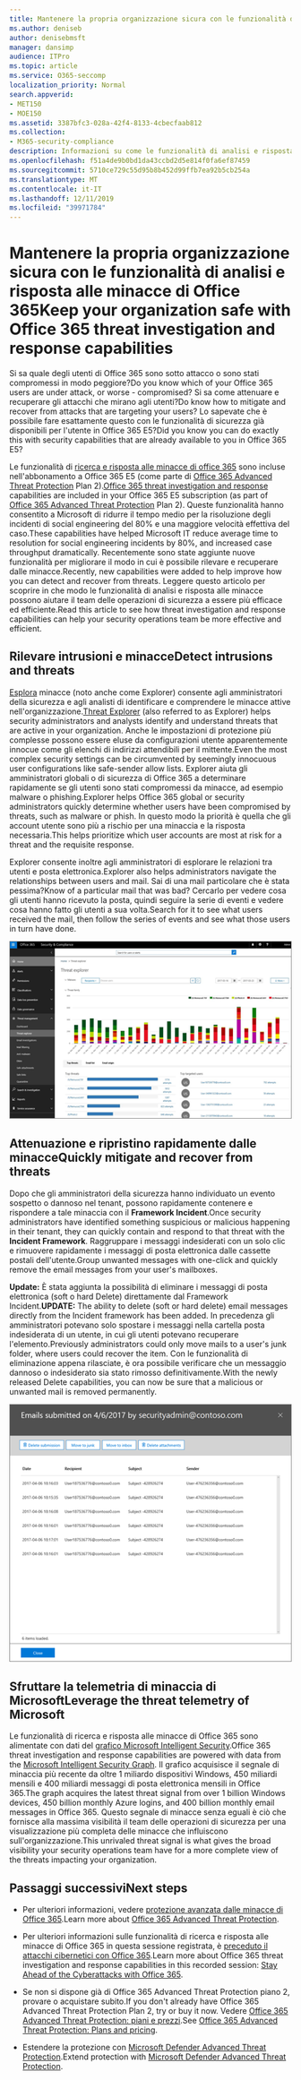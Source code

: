 ```yaml
---
title: Mantenere la propria organizzazione sicura con le funzionalità di analisi e risposta alle minacce di Office 365
ms.author: deniseb
author: denisebmsft
manager: dansimp
audience: ITPro
ms.topic: article
ms.service: O365-seccomp
localization_priority: Normal
search.appverid:
- MET150
- MOE150
ms.assetid: 3387bfc3-028a-42f4-8133-4cbecfaab812
ms.collection:
- M365-security-compliance
description: Informazioni su come le funzionalità di analisi e risposta alle minacce di Office 365 consentono all'organizzazione di rilevare intrusioni e minacce e di attenuare e recuperare rapidamente le minacce.
ms.openlocfilehash: f51a4de9b0bd1da43ccbd2d5e814f0fa6ef87459
ms.sourcegitcommit: 5710ce729c55d95b8b452d99ffb7ea92b5cb254a
ms.translationtype: MT
ms.contentlocale: it-IT
ms.lasthandoff: 12/11/2019
ms.locfileid: "39971784"
---
```

# <a name="keep-your-organization-safe-with-office-365-threat-investigation-and-response-capabilities"></a><span data-ttu-id="4dff8-103">Mantenere la propria organizzazione sicura con le funzionalità di analisi e risposta alle minacce di Office 365</span><span class="sxs-lookup"><span data-stu-id="4dff8-103">Keep your organization safe with Office 365 threat investigation and response capabilities</span></span>

<span data-ttu-id="4dff8-104">Si sa quale degli utenti di Office 365 sono sotto attacco o sono stati compromessi in modo peggiore?</span><span class="sxs-lookup"><span data-stu-id="4dff8-104">Do you know which of your Office 365 users are under attack, or worse - compromised?</span></span> <span data-ttu-id="4dff8-105">Si sa come attenuare e recuperare gli attacchi che mirano agli utenti?</span><span class="sxs-lookup"><span data-stu-id="4dff8-105">Do know how to mitigate and recover from attacks that are targeting your users?</span></span> <span data-ttu-id="4dff8-106">Lo sapevate che è possibile fare esattamente questo con le funzionalità di sicurezza già disponibili per l'utente in Office 365 E5?</span><span class="sxs-lookup"><span data-stu-id="4dff8-106">Did you know you can do exactly this with security capabilities that are already available to you in Office 365 E5?</span></span>

<span data-ttu-id="4dff8-107">Le funzionalità di [ricerca e risposta alle minacce di office 365](office-365-ti.md) sono incluse nell'abbonamento a Office 365 E5 (come parte di [Office 365 Advanced Threat Protection](office-365-atp.md) Plan 2).</span><span class="sxs-lookup"><span data-stu-id="4dff8-107">[Office 365 threat investigation and response](office-365-ti.md) capabilities are included in your Office 365 E5 subscription (as part of [Office 365 Advanced Threat Protection](office-365-atp.md) Plan 2).</span></span> <span data-ttu-id="4dff8-108">Queste funzionalità hanno consentito a Microsoft di ridurre il tempo medio per la risoluzione degli incidenti di social engineering del 80% e una maggiore velocità effettiva del caso.</span><span class="sxs-lookup"><span data-stu-id="4dff8-108">These capabilities have helped Microsoft IT reduce average time to resolution for social engineering incidents by 80%, and increased case throughput dramatically.</span></span> <span data-ttu-id="4dff8-109">Recentemente sono state aggiunte nuove funzionalità per migliorare il modo in cui è possibile rilevare e recuperare dalle minacce.</span><span class="sxs-lookup"><span data-stu-id="4dff8-109">Recently, new capabilities were added to help improve how you can detect and recover from threats.</span></span> <span data-ttu-id="4dff8-110">Leggere questo articolo per scoprire in che modo le funzionalità di analisi e risposta alle minacce possono aiutare il team delle operazioni di sicurezza a essere più efficace ed efficiente.</span><span class="sxs-lookup"><span data-stu-id="4dff8-110">Read this article to see how threat investigation and response capabilities can help your security operations team be more effective and efficient.</span></span>

## <a name="detect-intrusions-and-threats"></a><span data-ttu-id="4dff8-111">Rilevare intrusioni e minacce</span><span class="sxs-lookup"><span data-stu-id="4dff8-111">Detect intrusions and threats</span></span>

<span data-ttu-id="4dff8-112">[Esplora](threat-explorer.md) minacce (noto anche come Explorer) consente agli amministratori della sicurezza e agli analisti di identificare e comprendere le minacce attive nell'organizzazione.</span><span class="sxs-lookup"><span data-stu-id="4dff8-112">[Threat Explorer](threat-explorer.md) (also referred to as Explorer) helps security administrators and analysts identify and understand threats that are active in your organization.</span></span> <span data-ttu-id="4dff8-113">Anche le impostazioni di protezione più complesse possono essere eluse da configurazioni utente apparentemente innocue come gli elenchi di indirizzi attendibili per il mittente.</span><span class="sxs-lookup"><span data-stu-id="4dff8-113">Even the most complex security settings can be circumvented by seemingly innocuous user configurations like safe-sender allow lists.</span></span> <span data-ttu-id="4dff8-114">Explorer aiuta gli amministratori globali o di sicurezza di Office 365 a determinare rapidamente se gli utenti sono stati compromessi da minacce, ad esempio malware o phishing.</span><span class="sxs-lookup"><span data-stu-id="4dff8-114">Explorer helps Office 365 global or security administrators quickly determine whether users have been compromised by threats, such as malware or phish.</span></span> <span data-ttu-id="4dff8-115">In questo modo la priorità è quella che gli account utente sono più a rischio per una minaccia e la risposta necessaria.</span><span class="sxs-lookup"><span data-stu-id="4dff8-115">This helps prioritize which user accounts are most at risk for a threat and the requisite response.</span></span>

<span data-ttu-id="4dff8-116">Explorer consente inoltre agli amministratori di esplorare le relazioni tra utenti e posta elettronica.</span><span class="sxs-lookup"><span data-stu-id="4dff8-116">Explorer also helps administrators navigate the relationships between users and mail.</span></span> <span data-ttu-id="4dff8-117">Sai di una mail particolare che è stata pessima?</span><span class="sxs-lookup"><span data-stu-id="4dff8-117">Know of a particular mail that was bad?</span></span> <span data-ttu-id="4dff8-118">Cercarlo per vedere cosa gli utenti hanno ricevuto la posta, quindi seguire la serie di eventi e vedere cosa hanno fatto gli utenti a sua volta.</span><span class="sxs-lookup"><span data-stu-id="4dff8-118">Search for it to see what users received the mail, then follow the series of events and see what those users in turn have done.</span></span>

![Schermata di Threat Explorer in Office 365, codice a colori per la famiglia di malware](../media/591338dd-252a-437d-b5f2-87aa42e74b0c.png)

## <a name="quickly-mitigate-and-recover-from-threats"></a><span data-ttu-id="4dff8-120">Attenuazione e ripristino rapidamente dalle minacce</span><span class="sxs-lookup"><span data-stu-id="4dff8-120">Quickly mitigate and recover from threats</span></span>

<span data-ttu-id="4dff8-121">Dopo che gli amministratori della sicurezza hanno individuato un evento sospetto o dannoso nel tenant, possono rapidamente contenere e rispondere a tale minaccia con il **Framework Incident**.</span><span class="sxs-lookup"><span data-stu-id="4dff8-121">Once security administrators have identified something suspicious or malicious happening in their tenant, they can quickly contain and respond to that threat with the **Incident Framework**.</span></span> <span data-ttu-id="4dff8-122">Raggruppare i messaggi indesiderati con un solo clic e rimuovere rapidamente i messaggi di posta elettronica dalle cassette postali dell'utente.</span><span class="sxs-lookup"><span data-stu-id="4dff8-122">Group unwanted messages with one-click and quickly remove the email messages from your user's mailboxes.</span></span>

 <span data-ttu-id="4dff8-123">**Update:** È stata aggiunta la possibilità di eliminare i messaggi di posta elettronica (soft o hard Delete) direttamente dal Framework Incident.</span><span class="sxs-lookup"><span data-stu-id="4dff8-123">**UPDATE:** The ability to delete (soft or hard delete) email messages directly from the Incident framework has been added.</span></span> <span data-ttu-id="4dff8-124">In precedenza gli amministratori potevano solo spostare i messaggi nella cartella posta indesiderata di un utente, in cui gli utenti potevano recuperare l'elemento.</span><span class="sxs-lookup"><span data-stu-id="4dff8-124">Previously administrators could only move mails to a user's junk folder, where users could recover the item.</span></span> <span data-ttu-id="4dff8-125">Con le funzionalità di eliminazione appena rilasciate, è ora possibile verificare che un messaggio dannoso o indesiderato sia stato rimosso definitivamente.</span><span class="sxs-lookup"><span data-stu-id="4dff8-125">With the newly released Delete capabilities, you can now be sure that a malicious or unwanted mail is removed permanently.</span></span>

![Schermata del messaggio di posta elettronica della lista di correzione degli incidenti](../media/9d8452d3-d8d2-4b26-81f9-76396e08dd17.png)

## <a name="leverage-the-threat-telemetry-of-microsoft"></a><span data-ttu-id="4dff8-127">Sfruttare la telemetria di minaccia di Microsoft</span><span class="sxs-lookup"><span data-stu-id="4dff8-127">Leverage the threat telemetry of Microsoft</span></span>

<span data-ttu-id="4dff8-128">Le funzionalità di ricerca e risposta alle minacce di Office 365 sono alimentate con dati del [grafico Microsoft Intelligent Security](https://cloud-platform-assets.azurewebsites.net/intelligent-security-graph/).</span><span class="sxs-lookup"><span data-stu-id="4dff8-128">Office 365 threat investigation and response capabilities are powered with data from the [Microsoft Intelligent Security Graph](https://cloud-platform-assets.azurewebsites.net/intelligent-security-graph/).</span></span> <span data-ttu-id="4dff8-129">Il grafico acquisisce il segnale di minaccia più recente da oltre 1 miliardo dispositivi Windows, 450 miliardi mensili e 400 miliardi messaggi di posta elettronica mensili in Office 365.</span><span class="sxs-lookup"><span data-stu-id="4dff8-129">The graph acquires the latest threat signal from over 1 billion Windows devices, 450 billion monthly Azure logins, and 400 billion monthly email messages in Office 365.</span></span> <span data-ttu-id="4dff8-130">Questo segnale di minacce senza eguali è ciò che fornisce alla massima visibilità il team delle operazioni di sicurezza per una visualizzazione più completa delle minacce che influiscono sull'organizzazione.</span><span class="sxs-lookup"><span data-stu-id="4dff8-130">This unrivaled threat signal is what gives the broad visibility your security operations team have for a more complete view of the threats impacting your organization.</span></span>

## <a name="next-steps"></a><span data-ttu-id="4dff8-131">Passaggi successivi</span><span class="sxs-lookup"><span data-stu-id="4dff8-131">Next steps</span></span>

- <span data-ttu-id="4dff8-132">Per ulteriori informazioni, vedere [protezione avanzata dalle minacce di Office 365](office-365-atp.md).</span><span class="sxs-lookup"><span data-stu-id="4dff8-132">Learn more about [Office 365 Advanced Threat Protection](office-365-atp.md).</span></span>

- <span data-ttu-id="4dff8-133">Per ulteriori informazioni sulle funzionalità di ricerca e risposta alle minacce di Office 365 in questa sessione registrata, è [preceduto il attacchi cibernetici con Office 365](https://myignite.microsoft.com/videos/53723).</span><span class="sxs-lookup"><span data-stu-id="4dff8-133">Learn more about Office 365 threat investigation and response capabilities in this recorded session: [Stay Ahead of the Cyberattacks with Office 365](https://myignite.microsoft.com/videos/53723).</span></span>

- <span data-ttu-id="4dff8-134">Se non si dispone già di Office 365 Advanced Threat Protection piano 2, provare o acquistare subito.</span><span class="sxs-lookup"><span data-stu-id="4dff8-134">If you don't already have Office 365 Advanced Threat Protection Plan 2, try or buy it now.</span></span> <span data-ttu-id="4dff8-135">Vedere [Office 365 Advanced Threat Protection: piani e prezzi](https://products.office.com/exchange/advance-threat-protection#pmg-allup-content).</span><span class="sxs-lookup"><span data-stu-id="4dff8-135">See [Office 365 Advanced Threat Protection: Plans and pricing](https://products.office.com/exchange/advance-threat-protection#pmg-allup-content).</span></span>

- <span data-ttu-id="4dff8-136">Estendere la protezione con [Microsoft Defender Advanced Threat Protection](https://docs.microsoft.com/windows/security/threat-protection/microsoft-defender-atp/microsoft-defender-advanced-threat-protection).</span><span class="sxs-lookup"><span data-stu-id="4dff8-136">Extend protection with [Microsoft Defender Advanced Threat Protection](https://docs.microsoft.com/windows/security/threat-protection/microsoft-defender-atp/microsoft-defender-advanced-threat-protection).</span></span>
